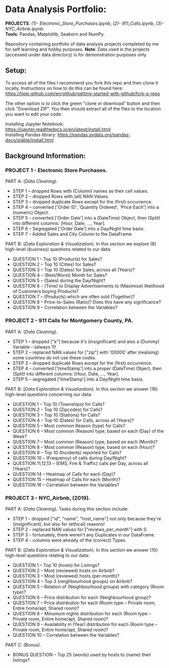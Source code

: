 # Data Analysis Portfolio:
**PROJECTS**: _(1)- Electronic_Store_Purchases.ipynb_, _(2)- 911_Calls.ipynb_, _(3)- NYC_Airbnb.ipynb._ <br>
**Tools**: Pandas, Matplotlib, Seaborn and NumPy.

Repository containing portfolio of data analysis projects completed by me for self learning and hobby purposes.
**Note**: Data used in the projects (accessed under data directory) is for demonstration purposes only.

## Setup:
To access all of the files I recommend you fork this repo and then clone it locally. Instructions on how to do this can be found here: https://help.github.com/en/github/getting-started-with-github/fork-a-repo

The other option is to click the green "clone or download" button and then click "Download ZIP". You then should extract all of the files to the location you want to edit your code.

Installing Jupyter Notebook: https://jupyter.readthedocs.io/en/latest/install.html <br>
Installing Pandas library: https://pandas.pydata.org/pandas-docs/stable/install.html

## Background Information:
### PROJECT 1 - Electronic Store Purchases. <br>
PART A: (_Data Cleaning_).
- STEP 1 – dropped Rows with (Column) names as their cell values.
- STEP 2 – dropped Rows with (all) NAN Values.
- STEP 3 – dropped duplicate Rows except for the (first) occurrence.
- STEP 4 – converted ['Order ID', 'Quantity Ordered', 'Price Each'] into a (numeric) Object.
- STEP 5 - converted ['Order Date'] into a (DateTime) Object, then (Split) into different columns: [Hour, Date, ..., Year].
- STEP 6 – Segregated ['Order Date'] into a Day/Night time basis.
- STEP 7 – Added Sales and City Column to the DataFrame. <br>

PART B: (_Data Exploration & Visualization_). In this section we explore (8) high-level (business) questions related to our data:
- QUESTION 1 – Top 10 (Products) for Sales?
- QUESTION 2 – Top 10 (Cities) for Sales?
- QUESTION 3 – Top 10 (Dates) for Sales, across all (Years)?
- QUESTION 4 – (Best/Worst) Month for Sales?
- QUESTION 5 – (Sales) during the Day/Night?
- QUESTION 6 – (Time) to Display Advertisements to (Maximise) likelihood of Customers buying Products?
- QUESTION 7 – (Products) which are often sold (Together)?
- QUESTION 8 – Price-to-Sales (Ratio)? Does this have any significance?
- QUESTION 9 – Correlation between the Variables?

### PROJECT 2 - 911 Calls for Montgomery County, PA. <br>
PART A: (_Data Cleaning_).
- STEP 1 – dropped ["e"] because it's (insignificant) and also a (Dummy) Variable - (always 1)!
- STEP 2 – replaced NAN values for ["zip"] with '00000' after (realising) some countries do not use these codes.
- STEP 3 – dropped duplicate Rows except for the (first) occurrence.
- STEP 4 – converted ['timeStamp'] into a proper (DateTime) Object, then (Split) into different columns: [Hour, Date, ..., Year].
- STEP 5 – segregated ['timeStamp'] into a Day/Night time basis.

PART B: (_Data Exploration & Visualization_). In this section we answer (16) high-level questions concerning our data:
- QUESTION 1 – Top 10 (Townships) for Calls?
- QUESTION 2 – Top 10 (Zipcodes) for Calls?
- QUESTION 3 – Top 10 (Stations) for Calls?
- QUESTION 4 – Top 10 (Dates) for Calls, across all (Years)?
- QUESTION 5 – Most common Reason (type) for Calls?
- QUESTION 6 – Most common (Reason) type, based on each (Day) of the Week?
- QUESTION 7 – Most common (Reason) type, based on each (Month)?
- QUESTION 8 – Most common (Reason) type, based on each (Hour)?
- QUESTION 9 – Top 10 (Incidents) reported for Calls?
- QUESTION 10 – (Frequency) of calls during Day/Night?
- QUESTION 11,12,13 – (EMS, Fire & Traffic) calls per Day, across all (Years)?
- QUESTION 14 – Heatmap of Calls for each (Day)?
- QUESTION 15 – Heatmap of Calls for each (Month)?
- QUESTION 16 – Correlation between the Variables?

### PROJECT 3 - NYC_Airbnb, (2019). <br>
PART A: (_Data Cleaning_). Tasks during this section include:
- STEP 1 – dropped ["id", "name", "host_name"] not only because they're (insignificant), but also for (ethical) reasons!
- STEP 2 - replaced NAN values for ["reviews_per_month"] with 0.
- STEP 3 - fortunately, there weren't any Duplicates in our DataFrame.
- STEP 4 - columns were already of the (correct) Types.

PART B: (_Data Exploration & Visualization_). In this section we answer (10) high-level questions relating to our data:
- QUESTION 1 – Top 10 (hosts) for Listings?
- QUESTION 2 – Most (reviewed) hosts on Airbnb?
- QUESTION 3 – Most (reviewed) hosts (per-month)?
- QUESTION 4 – Top 3 (neighbourhood groups) on Airbnb?
- QUESTION 5 – Relation of (Neighbourhood groups) with category (Room type)?
- QUESTION 6 – Price distribution for each (Neighbourhood group)?
- QUESTION 7 – Price distribution for each (Room type – Private room, Entire home/apt, Shared room)?
- QUESTION 8 – Minumum nights distribution for each (Room type – Private room, Entire home/apt, Shared room)?
- QUESTION 9 – Availability in (Year) distribution for each (Room type – Private room, Entire home/apt, Shared room)?
- QUESTION 10 – Correlation between the Variables?

PART C: (Bonus).
- BONUS QUESTION – Top 25 (words) used by hosts to (name) their listings?
